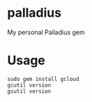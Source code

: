 palladius
=========

My personal Palladius gem

Usage
=====

	sudo gem install gcloud
	gcutil version
	gsutil version
